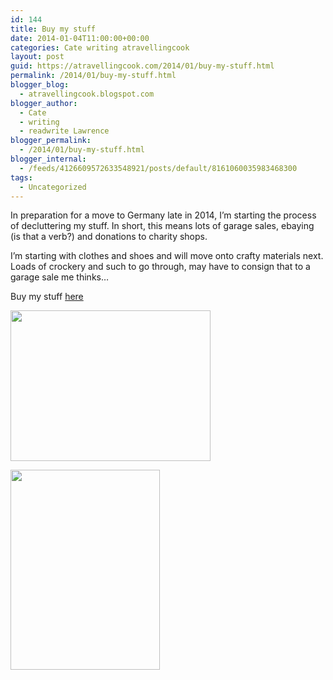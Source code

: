 ```yaml
---
id: 144
title: Buy my stuff
date: 2014-01-04T11:00:00+00:00
categories: Cate writing atravellingcook
layout: post
guid: https://atravellingcook.com/2014/01/buy-my-stuff.html
permalink: /2014/01/buy-my-stuff.html
blogger_blog:
  - atravellingcook.blogspot.com
blogger_author:
  - Cate
  - writing
  - readwrite Lawrence
blogger_permalink:
  - /2014/01/buy-my-stuff.html
blogger_internal:
  - /feeds/4126609572633548921/posts/default/8161060035983468300
tags:
  - Uncategorized
---
```

In preparation for a move to Germany late in 2014, I&#8217;m starting the process of decluttering my stuff. In short, this means lots of garage sales, ebaying (is that a verb?) and donations to charity shops.

I&#8217;m starting with clothes and shoes and will move onto crafty materials next. Loads of crockery and such to go through, may have to consign that to a garage sale me thinks&#8230;



Buy my stuff [here](https://www.ebay.com.au/sch/funky_cate/m.html?item=141157050956&_uhb=1&pt=AU_Womens_Clothing_2&hash=item20dd9daa4c&rt=nc&_trksid=p2047675.l2562)


  <a  href="https://1.bp.blogspot.com/-38FKKkmH7AM/UsfZPer3-mI/AAAAAAAAH4U/mvnkifdlSxQ/s1600/11747098046_77fd78de62_c.jpg"><img src="https://1.bp.blogspot.com/-38FKKkmH7AM/UsfZPer3-mI/AAAAAAAAH4U/mvnkifdlSxQ/s320/11747098046_77fd78de62_c.jpg" alt="" width="320" height="241" border="0" /></a>









  <a  href="https://1.bp.blogspot.com/--mFnFYmT31U/Usfa7V3kn8I/AAAAAAAAH4g/yyVdBNe1jGM/s1600/IMG_1512.jpg"><img src="https://1.bp.blogspot.com/--mFnFYmT31U/Usfa7V3kn8I/AAAAAAAAH4g/yyVdBNe1jGM/s320/IMG_1512.jpg" alt="" width="239" height="320" border="0" /></a>

